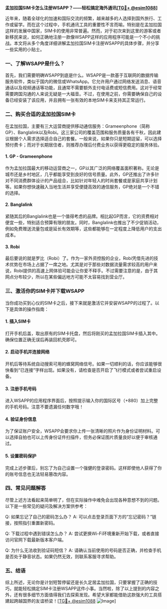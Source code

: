 **孟加拉国SIM卡怎么注册WSAPP？——轻松搞定海外通讯[[TG💪+ @esim1088](https://t.me/s/esim1088)]**

近年来，随着全球化的加速和国际交流的频繁，越来越多的人选择到国外旅行、工作或留学。而在这个过程中，手机通讯工具的重要性不言而喻。特别是在孟加拉国这样的发展中国家，SIM卡的使用非常普遍。然而，对于初次来到这里的游客或者新移民来说，如何正确地注册一款像WSAPP这样的应用程序可能是一个不小的挑战。本文将从多个角度详细讲解孟加拉国SIM卡注册WSAPP的具体步骤，并分享一些实用的小贴士。

### 一、了解WSAPP是什么？

首先，我们需要明确WSAPP到底是什么。WSAPP是一款基于互联网的数据传输服务软件，类似于国内的微信或WhatsApp。它允许用户通过网络发送消息、语音通话以及视频通话等功能，且通常不需要额外支付电话费或短信费用。这对于经常需要跨国沟通的人来说无疑是一大福音。不过，在使用之前，你需要确保自己的设备已经安装了该应用，并且拥有一张有效的本地SIM卡来支持其正常运行。

### 二、购买合适的孟加拉国SIM卡

在孟加拉国，主要有三大运营商提供移动通信服务：Grameenphone（简称GP）、Banglalink以及Robi。这三家公司的覆盖范围和服务质量各有千秋，因此建议根据个人需求选择适合自己的套餐。一般来说，如果你只是短期逗留，可以选择预付费卡；而对于长期居住者，则推荐办理后付费业务以获得更稳定的服务体验。

#### 1. GP - Grameenphone
作为孟加拉国最大的移动运营商之一，GP以其广泛的网络覆盖面积著称。无论是城市还是乡村地区，几乎都能享受到良好的信号质量。此外，GP还推出了许多针对不同消费群体设计的产品组合，比如针对年轻人的时尚套餐或是家庭共享计划等。如果你想快速融入当地生活并享受便捷高效的通信服务，GP绝对是一个不错的选择。

#### 2. Banglalink
紧随其后的Banglalink也是一个值得考虑的品牌。相比起GP而言，它的资费相对便宜一些，特别适合预算有限的朋友。同时，Banglalink也推出了不少促销活动，例如免费赠送流量包或是延长有效期等，这些都能够在一定程度上降低用户的支出成本。

#### 3. Robi
最后要说的就是罗比（Robi）了。作为一家外资控股的企业，Robi凭借先进的技术优势在市场上占据了一席之地。尤其是对于那些对数据流量需求较高的用户来说，Robi提供的高速上网体验可能会让你爱不释手。不过需要注意的是，由于其网点分布较少，所以在某些偏远地方可能不太容易找到营业厅。

### 三、激活你的SIM卡并下载WSAPP

当你成功买到心仪的SIM卡之后，接下来就是激活它并安装WSAPP的过程了。以下是具体的操作指南：

#### 1. 插入SIM卡
打开手机后盖，取出原有的SIM卡托盘，然后将刚买的孟加拉国SIM卡插入其中。确保位置正确无误后再装回机壳即可。

#### 2. 启动手机并连接网络
开机后等待系统自动搜索可用的蜂窝网络信号。如果一切顺利的话，你应该能够很快看到“已连接”字样出现。如果没有，请检查是否开启了飞行模式或者尝试重启设备。

#### 3. 注册手机号码
进入WSAPP的应用程序界面后，按照提示输入你的国际区号（+880）加上完整的手机号码。注意不要遗漏任何数字哦！

#### 4. 验证身份信息
为了保证账户安全，WSAPP会要求你上传一张清晰的照片作为身份证明材料。可以选择自拍也可以上传身份证件扫描件，但务必保证图片质量良好以便于审核通过。

#### 5. 设置密码保护
完成上述步骤后，别忘了为自己设置一个强健的登录密码。这样即使他人获得了你的账号信息也无法轻易篡改内容。

### 四、常见问题解答

尽管上述方法看起来简单明了，但在实际操作中难免会出现各种意想不到的问题。以下是一些常见的疑问及解决方案供参考：

Q: 如果忘记了自己的密码怎么办？
A: 可以点击登录页面下方的“忘记密码？”链接，按照指引重置新密码。

Q: 下载过程中遇到错误怎么办？
A: 尝试更换Wi-Fi环境重新开始下载，或者直接访问官网下载最新版本客户端。

Q: 为什么无法收到验证码短信？
A: 请确认当前使用的号码是否正确，并检查手机是否处于静音状态。如果仍然无效，则联系客服寻求帮助。

### 五、结语

综上所述，无论你是计划短暂停留还是长久定居孟加拉国，只要掌握了正确的技巧，就能轻松搞定SIM卡注册WSAPP这件小事。当然啦，除了以上提到的内容之外，还有很多细节方面值得我们去探索发现。希望大家都能借助这款强大的工具搭建起跨越国界的友谊桥梁！[[TG💪+ @esim1088](https://t.me/s/esim1088) ![Image](https://i.postimg.cc/4NQfJmqS/Snipaste-2025-05-13-00-14-12.png)]